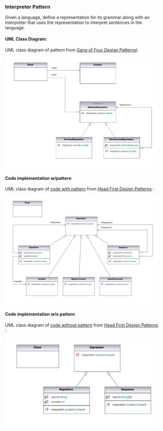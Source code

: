 ### Interpreter Pattern

Given a language, define a representation for its grammar along with an interpreter that uses the representation to interpret sentences in the language.

#### UML Class Diagram:

UML class diagram of pattern from  [Gang of Four Design Patterns)](https://www.amazon.com/Design-Patterns-Object-Oriented-Addison-Wesley-Professional-ebook/dp/B000SEIBB8) 

<img src="interpreter.png" alt="drawing" width="700"/> 

#### Code implementation w/pattern

UML class diagram of [code with pattern](../../app/src/main/java/com/example/gofp/head_first/sol/behavioral/interpreter) from [Head First Design Patterns](https://www.amazon.com/Head-First-Design-Patterns-Brain-Friendly/dp/0596007124) :

<img src="interpreter_sol.png" alt="drawing" width="800"/> 

#### Code implementation w/o pattern

UML class diagram of [code without pattern](../../app/src/main/java/com/example/gofp/head_first/pre/behavioral/interpreter) from [Head First Design Patterns](https://www.amazon.com/Head-First-Design-Patterns-Brain-Friendly/dp/0596007124) :

<img src="interpreter_pre.png" alt="drawing" width="550"/> 